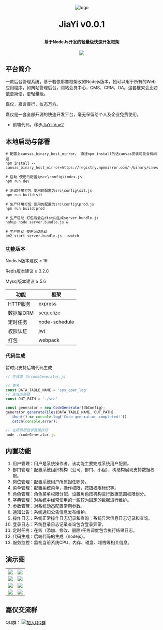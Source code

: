 <p align="center">
	<img alt="logo" src="https://oscimg.oschina.net/oscnet/up-8342b0ad86a8badcc3377fde944be6dc35e.png">
</p>
<h1 align="center" style="margin: 30px 0 30px; font-weight: bold;">JiaYi v0.0.1</h1>
<h4 align="center">基于NodeJs开发的轻量级快速开发框架</h4>
<p align="center">
	<a href="https://gitee.com/auhgnep/JiaYi-NodeJs/blob/master/LICENSE"><img src="https://img.shields.io/github/license/mashape/apistatus.svg"></a>
</p>



## 平台简介

一款后台管理系统，基于若依那套框架改的Nodejs版本，她可以用于所有的Web应用程序，如网站管理后台，网站会员中心，CMS，CRM，OA。这套框架会比若依更简便，更轻量级。

嘉仪，嘉言善行，仪态万方。

嘉仪是一套全部开源的快速开发平台，毫无保留给个人及企业免费使用。

* 前端代码，移步[JiaYi-Vue2](https://gitee.com/auhgnep/JiaYi-Vue-Element)



## 本地启动与部署

```shell
# 配置上canvas_binary_host_mirror， 直接npm install的话canvas安装可能会有问题
npm install --canvas_binary_host_mirror=https://registry.npmmirror.com/-/binary/canvas

# 启动 使用的配置为src\config\index.js
npm run dev

# 测试环境打包 使用的配置为src\config\sit.js
npm run build:sit

# 生产环境打包 使用的配置为src\config\prod.js
npm run build:prod

# 生产启动 打包后会在dist内生成server.bundle.js
nohup node server.bundle.js &

# 生产启动 使用pm2启动
pm2 start server.bundle.js --watch
```



### 功能版本

NodeJs版本建议 ≥ 16

Redis版本建议 ≥ 3.2.0

Mysql版本建议 ≥ 5.6

| 功能      | 框架          |
| --------- | ------------- |
| HTTP服务  | express       |
| 数据库ORM | sequelize     |
| 定时任务  | node-schedule |
| 权限认证  | jwt           |
| 打包      | webpack       |



### 代码生成

暂时只支持后端代码生成

```javascript
// 生成类 为/codeGenerator.js

// 表名
const DATA_TABLE_NAME = 'sys_oper_log'
// 生成的路径
const OUT_PATH = './src'

const generator = new CodeGenerator(dbConfig);
generator.generateFiles(DATA_TABLE_NAME, OUT_PATH)
  .then(() => console.log('Code generation completed!'))
  .catch(console.error);

// 在项目根目录直接执行
node ./codeGenerator.js
```



## 内置功能

1.  用户管理：用户是系统操作者，该功能主要完成系统用户配置。
2.  部门管理：配置系统组织机构（公司、部门、小组），树结构展现支持数据权限。
3.  岗位管理：配置系统用户所属担任职务。
4.  菜单管理：配置系统菜单，操作权限，按钮权限标识等。
5.  角色管理：角色菜单权限分配、设置角色按机构进行数据范围权限划分。
6.  字典管理：对系统中经常使用的一些较为固定的数据进行维护。
7.  参数管理：对系统动态配置常用参数。
8.  通知公告：系统通知公告信息发布维护。
9.  操作日志：系统正常操作日志记录和查询；系统异常信息日志记录和查询。
10. 登录日志：系统登录日志记录查询包含登录异常。
12. 定时任务：在线（添加、修改、删除)任务调度包含执行结果日志。
13. 代码生成：后端代码的生成（nodejs）。
15. 服务监控：监视当前系统CPU、内存、磁盘、堆栈等相关信息。

## 演示图

<table>
    <tr>
        <td><img src="https://oscimg.oschina.net/oscnet/up-a3ecb35455da01cd8ba0f6756f75ecb924e.png"/></td>
        <td><img src="https://oscimg.oschina.net/oscnet/up-535edbb5423f48e9f3232bc009562e85975.png"/></td>
    </tr>
    <tr>
        <td><img src="https://oscimg.oschina.net/oscnet/up-9031bda256fa07d4fd42157c0445c6a71a0.png"/></td>
        <td><img src="https://oscimg.oschina.net/oscnet/up-cb66c7c63800feb63316ec7797e4f82d26f.png"/></td>
    </tr>
    <tr>
        <td><img src="https://oscimg.oschina.net/oscnet/up-707adc44b0da0f56d856253683f9100e262.png"/></td>
        <td><img src="https://oscimg.oschina.net/oscnet/up-a09b55594b6d0eb5cfdfb2ce532ba1633ae.png"/></td>
    </tr>
	<tr>
        <td><img src="https://oscimg.oschina.net/oscnet/up-b157f3ea3d7beb1f17f748da89cecf3a199.png"/></td>
        <td><img src="https://oscimg.oschina.net/oscnet/up-bcc62880604e6758d04aaf13da0a3b4fe27.png"/></td>
    </tr>
</table>



## 嘉仪交流群

QQ群： [![加入QQ群](https://img.shields.io/badge/645103562-blue.svg)](https://qm.qq.com/q/Ssvbr5dcIy)